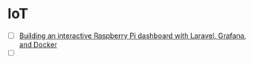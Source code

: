 # IoT

- [ ] [Building an interactive Raspberry Pi dashboard with Laravel, Grafana, and Docker](https://dev.to/aschmelyun/building-an-interactive-raspberry-pi-dashboard-with-laravel-grafana-and-docker-12lj)
- [ ] []()
